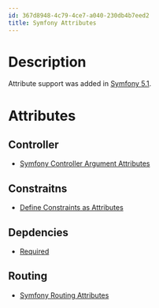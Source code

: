 ```yaml
---
id: 367d8948-4c79-4ce7-a040-230db4b7eed2
title: Symfony Attributes
---
```


# Description

Attribute support was added in [Symfony
5.1](20201116105919-symfony_5_1).

# Attributes

## Controller

-   [Symfony Controller Argument
    Attributes](20201117102440-symfony_controller_argument_attributes)

## Constraitns

-   [Define Constraints as
    Attributes](20201117112727-define_constraints_as_attributes)

## Depdencies

-   [Required](20201117111757-required)

## Routing

-   [Symfony Routing
    Attributes](20201117105314-symfony_routing_attributes)
